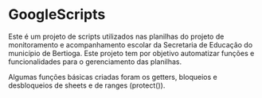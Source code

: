 # GoogleScripts

Este é um projeto de scripts utilizados nas planilhas do projeto de monitoramento e acompanhamento escolar da Secretaria de Educação do município de Bertioga.
Este projeto tem por objetivo automatizar funções e funcionalidades para o gerenciamento das planilhas.

Algumas funções básicas criadas foram os getters, bloqueios e desbloqueios de sheets e de ranges (protect()).
